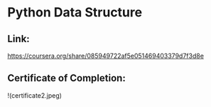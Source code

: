 
# Python Data Structure 

## Link:
https://coursera.org/share/085949722af5e051469403379d7f3d8e


## Certificate of Completion:
!(certificate2.jpeg)